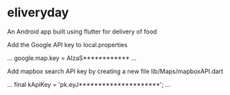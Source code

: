 # eliveryday

An Android app built using flutter for delivery of food 

Add the Google API key to local.properties

...
google.map.key = AIzaS************
...

Add mapbox search API key by creating a new file
lib/Maps/mapboxAPI.dart

...
final kApiKey =
    'pk.eyJ*********************';
...
